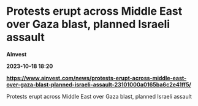 # Protests erupt across Middle East over Gaza blast, planned Israeli assault
**AInvest**

**2023-10-18 18:20**

**https://www.ainvest.com/news/protests-erupt-across-middle-east-over-gaza-blast-planned-israeli-assault-23101000a0165ba6c2e41ff5/**

Protests erupt across Middle East over Gaza blast, planned Israeli assault